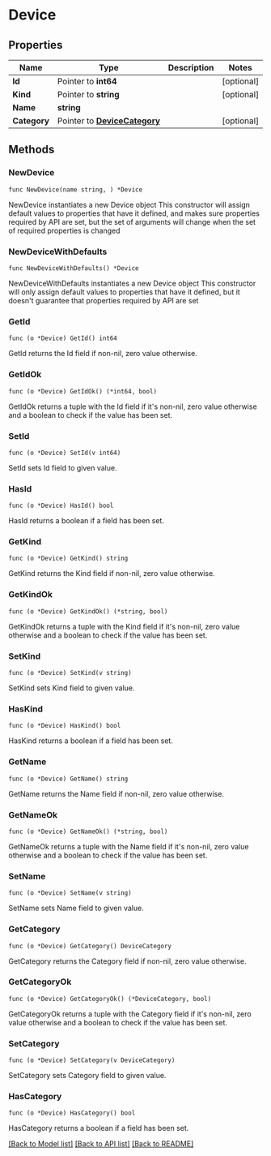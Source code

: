 # Device

## Properties

Name | Type | Description | Notes
------------ | ------------- | ------------- | -------------
**Id** | Pointer to **int64** |  | [optional] 
**Kind** | Pointer to **string** |  | [optional] 
**Name** | **string** |  | 
**Category** | Pointer to [**DeviceCategory**](DeviceCategory.md) |  | [optional] 

## Methods

### NewDevice

`func NewDevice(name string, ) *Device`

NewDevice instantiates a new Device object
This constructor will assign default values to properties that have it defined,
and makes sure properties required by API are set, but the set of arguments
will change when the set of required properties is changed

### NewDeviceWithDefaults

`func NewDeviceWithDefaults() *Device`

NewDeviceWithDefaults instantiates a new Device object
This constructor will only assign default values to properties that have it defined,
but it doesn't guarantee that properties required by API are set

### GetId

`func (o *Device) GetId() int64`

GetId returns the Id field if non-nil, zero value otherwise.

### GetIdOk

`func (o *Device) GetIdOk() (*int64, bool)`

GetIdOk returns a tuple with the Id field if it's non-nil, zero value otherwise
and a boolean to check if the value has been set.

### SetId

`func (o *Device) SetId(v int64)`

SetId sets Id field to given value.

### HasId

`func (o *Device) HasId() bool`

HasId returns a boolean if a field has been set.

### GetKind

`func (o *Device) GetKind() string`

GetKind returns the Kind field if non-nil, zero value otherwise.

### GetKindOk

`func (o *Device) GetKindOk() (*string, bool)`

GetKindOk returns a tuple with the Kind field if it's non-nil, zero value otherwise
and a boolean to check if the value has been set.

### SetKind

`func (o *Device) SetKind(v string)`

SetKind sets Kind field to given value.

### HasKind

`func (o *Device) HasKind() bool`

HasKind returns a boolean if a field has been set.

### GetName

`func (o *Device) GetName() string`

GetName returns the Name field if non-nil, zero value otherwise.

### GetNameOk

`func (o *Device) GetNameOk() (*string, bool)`

GetNameOk returns a tuple with the Name field if it's non-nil, zero value otherwise
and a boolean to check if the value has been set.

### SetName

`func (o *Device) SetName(v string)`

SetName sets Name field to given value.


### GetCategory

`func (o *Device) GetCategory() DeviceCategory`

GetCategory returns the Category field if non-nil, zero value otherwise.

### GetCategoryOk

`func (o *Device) GetCategoryOk() (*DeviceCategory, bool)`

GetCategoryOk returns a tuple with the Category field if it's non-nil, zero value otherwise
and a boolean to check if the value has been set.

### SetCategory

`func (o *Device) SetCategory(v DeviceCategory)`

SetCategory sets Category field to given value.

### HasCategory

`func (o *Device) HasCategory() bool`

HasCategory returns a boolean if a field has been set.


[[Back to Model list]](../README.md#documentation-for-models) [[Back to API list]](../README.md#documentation-for-api-endpoints) [[Back to README]](../README.md)


